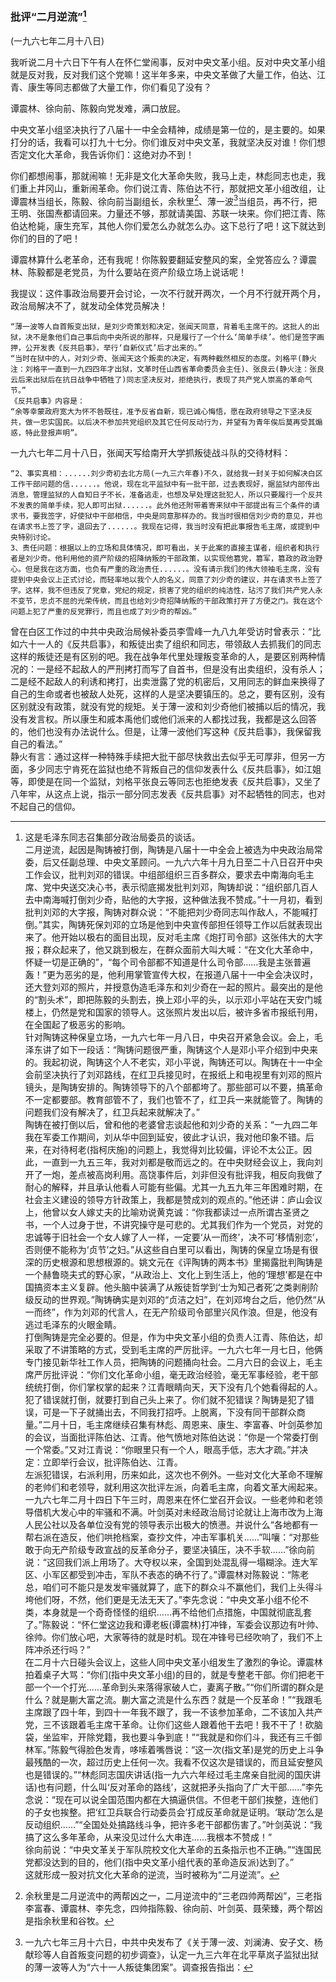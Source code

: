### 批评“二月逆流”[^07-28-1]

(一九六七年二月十八日)

我听说二月十六日下午有人在怀仁堂闹事，反对中央文革小组。反对中央文革小组就是反对我，反对我们这个党嘛！这半年多来，中央文革做了大量工作，伯达、江青、康生等同志都做了大量工作，你们看见了没有？

谭震林、徐向前、陈毅向党发难，满口放屁。

中央文革小组坚决执行了八届十一中全会精神，成绩是第一位的，是主要的。如果打分的话，我看可以打九十七分。你们谁反对中央文革，我就坚决反对谁！你们想否定文化大革命，我告诉你们：这绝对办不到！

你们都想闹事，那就闹嘛！无非是文化大革命失败，我马上走，林彪同志也走，我们重上井冈山，重新闹革命。你们说江青、陈伯达不行，那就把文革小组改组，让谭震林当组长，陈毅、徐向前当副组长，余秋里[^07-28-2]、薄一波[^07-28-3]当组员，再不行，把王明、张国焘都请回来。力量还不够，那就请美国、苏联一块来。你们把江青、陈伯达枪毙，康生充军，其他人你们爱怎么办就怎么办。这下总行了吧！这下就达到你们的目的了吧！

谭震林算什么老革命，还有我呢！你陈毅要翻延安整风的案，全党答应么？谭震林、陈毅都是老党员，为什么要站在资产阶级立场上说话呢！

我提议：这件事政治局要开会讨论，一次不行就开两次，一个月不行就开两个月，政治局解决不了，就发动全体党员解决！


[^07-28-1]: 这是毛泽东同志召集部分政治局委员的谈话。<br />
二月逆流，起因是陶铸被打倒，陶铸是八届十一中全会上被选为中央政治局常委，后又任副总理、中央文革顾问。一九六六年十月九日至二十八日召开中央工作会议，批判刘邓的错误。中组部组织三百多群众，要求去中南海向毛主席、党中央送交决心书，表示彻底揭发批判刘邓，陶铸却说：“组织部几百人去中南海喊打倒刘少奇，贴他的大字报，这种做法我不赞成。”十一月初，看到批判刘邓的大字报，陶铸对群众说：“不能把刘少奇同志叫作敌人，不能喊打倒。”其实，陶铸死保刘邓的立场是他到中央宣传部担任领导工作以后就表现出来了。他开始以极右的面目出现，反对毛主席《炮打司令部》这张伟大的大字报；群众起来了，他又跳到极左，在群众面前大叫大喊：“在文化大革命中，怀疑一切是正确的”，“每个司令部都不知道是什么司令部......我是主张普遍轰！”更为恶劣的是，他利用掌管宣传大权，在报道八届十一中全会决议时，还大登刘邓的照片，并授意伪造毛泽东和刘少奇在一起的照片。最突出的是他的“割头术”，即把陈毅的头割去，换上邓小平的头，以示邓小平站在天安门城楼上，仍然是党和国家的领导人。这张照片发出以后，被许多省市报纸刊用，在全国起了极恶劣的影响。<br />
针对陶铸这种保皇立场，一九六七年一月八日，中央召开紧急会议。会上，毛泽东讲了如下一段话：“陶铸问题很严重，陶铸这个人是邓小平介绍到中央来的。我起初说，陶铸这个人不老实，邓小平说，陶铸还可以。陶铸在十一中全会前坚决执行了刘邓路线，在红卫兵接见时，在报纸上和电视里有刘邓的照片镜头，是陶铸安排的。陶铸领导下的八个部都垮了。那些部可以不要，搞革命不一定都要部。教育部管不了，我们也管不了，红卫兵一来就能管了。陶铸的问题我们没有解决了，红卫兵起来就解决了。”<br />
陶铸在被打倒以后，曾和他的老婆曾志谈起他和刘少奇的关系：“一九四二年我在军委工作期间，刘从华中回到延安，彼此才认识，我对他印象不错。后来，在对待柯老(指柯庆施)的问题上，我觉得刘比较偏，评论不太公正。因此，一直到一九五三年，我对刘都是敬而远之的。在中央财经会议上，我向刘开了一炮，差点被高岗利用。高饶事件后，刘非但没有批评我，相反向我做了耐心的解释，并且承认他看人可能有些偏。尤其一九五九年三年困难时期，在社会主义建设的领导方针政策上，我都是赞成刘的观点的。”他还讲：庐山会议上，他曾以女人嫁丈夫的比喻劝说黄克诚：“你我都读过一点所谓古圣贤之书，一个人过身于世，不讲究操守是可悲的。尤其我们作为一个党员，对党的忠诚等于旧社会一个女人嫁了人一样，一定要‘从一而终’，决不可‘移情别恋’，否则便不能称为‘贞节’之妇。”从这些自白里可以看出，陶铸的保皇立场是有很深的历史根源和思想根源的。姚文元在《评陶铸的两本书》里揭露批判陶铸是一个赫鲁晓夫式的野心家，“从政治上、文化上到生活上，他的‘理想’都是在中国搞资本主义复辟。他头脑中装满了从叛徒哲学到‘士为知己者死’之类剥削阶级反动的世界观。”陶铸确实是刘邓的“贞洁之妇”，在刘邓垮台之后，他仍然“从一而终”，作为刘邓的代言人，在无产阶级司令部里兴风作浪。但是，他没有逃过毛泽东的火眼金睛。<br />
打倒陶铸是完全必要的。但是，作为中央文革小组的负责人江青、陈伯达，却采取了不讲策略的方式，受到毛主席的严厉批评。一九六七年一月七日，他俩专门接见新华社工作人员，把陶铸的问题捅向社会。二月六日的会议上，毛主席严厉批评说：“你们文化革命小组，毫无政治经验，毫无军事经验，老干部统统打倒，你们掌权掌的起来？江青眼睛向天，天下没有几个她看得起的人。犯了错误就打倒，就要打到自己头上来了。你们就不犯错误？陶铸是犯了错误，可是一下子就捅出去，不同我打招呼。上脱离，下没有同干部群众商量。”二月十日，毛主席继续召集有林彪、周恩来、康生、李富春、叶剑英参加的会议，当面批评陈伯达、江青。他气愤地对陈伯达说：“你是一个常委打倒一个常委。”又对江青说：“你眼里只有一个人，眼高手低，志大才疏。”并决定：立即举行会议，批评陈伯达、江青。<br />
左派犯错误，右派利用，历来如此，这次也不例外。一些对文化大革命不理解的老帅们和老领导，就利用这次批评左派，向着毛主席，向着文革大闹起来。<br />
一九六七年二月十四日下午三时，周恩来在怀仁堂召开会议。一些老帅和老领导借机大发心中的牢骚和不满。叶剑英对未经政治局讨论就让上海市改为上海人民公社以及各单位没有党的领导表示出极大的愤懑。并说什么“各地都有一帮右派在造反，他们哄抢档案，查抄文件，冲击军事机关......”叫嚷：“对那些敢于向无产阶级专政宣战的反革命分子，要坚决镇压，决不手软......”徐向前说：“这回我们派上用场了。大夺权以来，全国到处混乱得一塌糊涂。连大军区、小军区都受到冲击，军队不表态的确不行了。”谭震林对陈毅说：“陈老总，咱们可不能只是发发牢骚就算了，底下的群众斗不赢他们，我们上头得斗垮他们呀，不然，他们更是无法无天了。”李先念说：“中央文革小组不伦不类，本身就是一个奇奇怪怪的组织......再不给他们点措施，中国就彻底乱套了。”陈毅说：“怀仁堂这边我和谭老板(谭震林)打冲锋，军委会议那边有叶帅、徐帅。你们放心吧，大家等待的就是时机。现在冲锋号已经吹响了，我们不上阵冲杀还行吗？”<br />
在二月十六日碰头会议上，这些人同中央文革小组发生了激烈的争论。谭震林拍着桌子大骂：“你们(指中央文革小组)的目的，就是专整老干部。你们把老干部一个一个打光......革命到头来落得家破人亡，妻离子散。”“你们所谓的群众是什么？就是蒯大富之流。蒯大富之流是什么东西？就是一个反革命！”“我跟毛主席跟了四十年，到四十一年我不跟了，我一不该参加革命，二不该加入共产党，三不该跟着毛主席干革命。让你们这些人跟着他干去吧！我不干了！砍脑袋，坐监牢，开除党籍，我也要斗争到底！”“我就是和你们斗，我还有三千御林军。”陈毅气得脸色发青，哆嗦着嘴唇说：“这一次(指文革)是党的历史上斗争最残酷的一次，超过历史上任何一次。我看不仅这次是错误的，而且延安整风也是错误的。”“林彪同志国庆讲话(指一九六六年经过毛主席亲自批阅的国庆讲话)也有问题，什么叫‘反对革命的路线’，这就把矛头指向了广大干部......”李先念说：“现在可以说全国范围内都在大搞逼供信。不但老干部们挨整，连他们的子女也挨整。把‘红卫兵联合行动委员会’打成反革命就是证明。‘联动’怎么是反动组织......”“全国处处搞路线斗争，把许多老干部都伤害了。”叶剑英说：“我搞了这么多年革命，从来没见过什么大串连......我根本不赞成！”<br />
徐向前说：“中央文革关于军队院校文化大革命的五条指示也不正确。”“连国民党都没达到的目的，他们(指中央文革小组代表的革命造反派)达到了。”<br />
这就形成一股对抗文化大革命的逆流，当时被称为“二月逆流”。
[^07-28-2]: 余秋里是二月逆流中的两帮凶之一，二月逆流中的“三老四帅两帮凶”，三老指李富春、谭震林、李先念，四帅指陈毅、徐向前、叶剑英、聂荣臻，两个帮凶是指余秋里和谷牧。
[^07-28-3]: 一九六七年三月十六日，中共中央发布了《关于薄一波、刘澜涛、安子文、杨献珍等人自首叛变问题的初步调查》，认定一九三六年在北平草岚子监狱出狱的薄一波等人为“六十一人叛徒集团案”。调查报告指出：
```
“薄一波等人自首叛变出狱，是刘少奇策划和决定，张闻天同意，背着毛主席干的。这批人的出狱，决不是象他们自己事后向中央所说的那样，只是履行了一个什么‘简单手续’。他们是签字画押，公开发表《反共启事》，举行‘自新仪式’后才出来的。”
“当时在狱中的人，对刘少奇、张闻天这个叛卖的决定，有两种截然相反的态度。刘格平(静火注：刘格平一直到一九四四年才出狱，文革时任山西省革命委员会主任)、张良云(静火注：张良云后来出狱后在抗日战争中牺牲了)同志坚决反对，拒绝执行，表现了共产党人崇高的革命气节。”
《反共启事》内容是：
“余等幸蒙政府宽大为怀不咎既往，准予反省自新，现已诚心悔悟，愿在政府领导之下坚决反共，做一忠实国民。以后决不参加共党组织及其它任何反动行为，并望有为青年俟后莫再受其煽惑，特此登报声明”。
```
一九六七年二月十八日，张闻天写给南开大学抓叛徒战斗队的交待材料：
```
“2、事实真相：......刘少奇初去北方局(一九三六年春)不久，就给我一封关于如何解决白区工作干部问题的信......。他说，现在北平监狱中有一批干部，过去表现好，据监狱内部传出消息，管理监狱的人自知日子不长，准备逃走，也想及早处理这批犯人，所以只要履行一个反共不发表的简单手续，犯人即可出狱......。此外他还附带着寄来狱中干部提出有三个条件的请求书，要我签字，好使狱中干部相信，中央是同意那样办的。我当时很相信刘少奇的意见，并也在请求书上签了字，退回去了......。我现在记得，我当时没有把此事报告毛主席，或提到中央特别讨论。
3、责任问题：根据以上的立场和具体情况，即可看出，关于此案的直接主谋者，组织者和执行者是刘少奇。他利用他的资产阶级的招降纳叛的干部政策，以实现他篡党，篡军，篡政的政治野心。但是我在这方面，也负有严重的政治责任......。没有请示我们的伟大领袖毛主席，没有提到中央会议上正式讨论，而轻率地以我个人的名义，同意了刘少奇的建议，并在请求书上签了字。这样，我不但违反了党章，党纪的规定，损害了党的组织的纯洁性，玷污了我们共产党人永不变节，忠贞不屈的光荣传统，而且也给刘少奇招降纳叛的干部政策打开了方便之门。我在这个问题上犯了严重的反党罪行，而且也成了刘少奇的帮凶。”
```
曾在白区工作过的中共中央政治局候补委员李雪峰一九八九年受访时曾表示：“比如六十一人的《反共启事》，和叛徒出卖了组织和同志，带领敌人去抓我们的同志这样的叛徒还是有区别的吧。我在战争年代里处理叛变革命的人，是要区别两种情况的：一是经不起敌人的严刑拷打而写了自首书，但是没有出卖组织，没有杀人；二是经不起敌人的利诱和拷打，出卖泄露了党的机密后，又用同志的鲜血来换得了自己的生命或者也被敌人处死，这样的人是坚决要镇压的。总之，要有区别，没有区别就没有政策，就没有党的规矩。关于薄一波和刘少奇他们被捕以后的情况，我没有发言权。所以康生和戚本禹他们或他们派来的人都找过我，我都是这么回答的，他们也没有办法说什么。但是，让薄一波他们写这种《反共启事》，我保留我自己的看法。”<br />
静火有言：通过这样一种特殊手续把大批干部尽快救出去似乎无可厚非，但另一方面，多少同志宁肯死在监狱也绝不背叛自己的信仰发表什么《反共启事》，如江姐等，即使是在同一个监狱，刘格平张良云等同志也拒绝发表《反共启事》，又坐了八年牢，从这点上说，指示一部分同志发表《反共启事》对不起牺牲的同志，也对不起自己的信仰。

